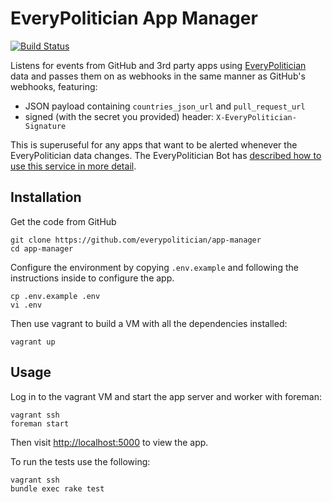 # EveryPolitician App Manager

[![Build Status](https://travis-ci.org/everypolitician/app-manager.svg?branch=master)](https://travis-ci.org/everypolitician/app-manager)

Listens for events from GitHub and 3rd party apps using [EveryPolitician](http://everypolitician.org) data and passes them on as webhooks in the same manner as GitHub's webhooks, featuring:

* JSON payload containing `countries_json_url` and `pull_request_url`
* signed (with the secret you provided) header: `X-EveryPolitician-Signature` 

This is superuseful for any apps that want to be alerted whenever the EveryPolitician data changes.
The EveryPolitician Bot has [described how to use this service in more detail](https://medium.com/@everypolitician/i-webhooks-pass-it-on-703e35e9ee93).


## Installation

Get the code from GitHub

    git clone https://github.com/everypolitician/app-manager
    cd app-manager

Configure the environment by copying `.env.example` and following the instructions inside to configure the app.

    cp .env.example .env
    vi .env

Then use vagrant to build a VM with all the dependencies installed:

    vagrant up

## Usage

Log in to the vagrant VM and start the app server and worker with foreman:

    vagrant ssh
    foreman start

Then visit <http://localhost:5000> to view the app.

To run the tests use the following:

    vagrant ssh
    bundle exec rake test
